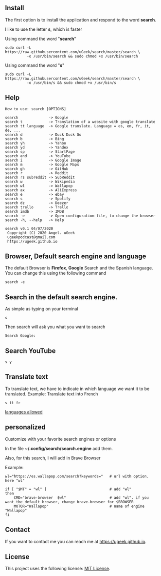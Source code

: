 ## Install
The first option is to install the application and respond to the word **search**.

I like to use the letter **s**, which is faster

Using command the word "**search**"

```
sudo curl -L https://raw.githubusercontent.com/uGeek/search/master/search \
          -o /usr/bin/search && sudo chmod +x /usr/bin/search
```

Using command the word "**s**"

```
sudo curl -L https://raw.githubusercontent.com/uGeek/search/master/search \
          -o /usr/bin/s && sudo chmod +x /usr/bin/s
```

## Help

```
How to use: search [OPTIONS]

search              -> Google
search t            -> Translation of a website with google translate
search tt language  -> Google translate. Language = es, en, fr, it, de, ...
search d            -> Duck Duck Go
search b            -> Bing
search yh           -> Yahoo
search yd           -> Yandex
search sp           -> StartPage
search and          -> YouTube
search i            -> Google Image
search m            -> Google Maps
search gh           -> GitHub
search r            -> Reddit
search rs subreddit -> SubReddit
search w            -> Wikipedia
search wl           -> Wallapop
search ax           -> AliExpress
search e            -> ebay
search s            -> Spotify
search dz           -> Deezer
search trello       -> Trello
search imdb         -> IMDB
search -e           -> Open configuration file, to change the browser
search -h, --help   -> Help

search v0.1 04/07/2020
 Copyright (C) 2020 Angel. uGeek
 ugeekpodcast@gmail.com
 https://ugeek.github.io
 ```
## Browser, Default search engine and language
The default Browser is **Firefox**, **Google** Search and the Spanish language. You can change this using the following command

```
search -e
```

## Search in the default search engine.

As simple as typing on your terminal
```
s
```
Then search will ask you what you want to search
```
Search Google:  
```

## Search YouTube

```
s y
```

## Translate text
To translate text, we have to indicate in which language we want it to be translated.
Example: Translate text into French

```
s tt fr
```
[languages allowed](https://cloud.google.com/translate/docs/languages)


## personalized
Customize with your favorite search engines or options

In the file **~/.config/search/search.engine** add them.

Also, for this search, I will add in Brave Browser

Example:

```
wl="https://es.wallapop.com/search?keywords="   # url with option. here "wl"

if [ "$MT" = "wl" ]                             # add "wl"
then
    CMD="brave-browser  $wl"                    # add "wl". if you want the default browser, change brave-browser for $BROWSER
    MOTOR="Wallapop"                            # name of engine "Wallapop"
fi
```


## Contact

If you want to contact me you can reach me at https://ugeek.github.io.

## License

This project uses the following license: [MIT License](https://choosealicense.com/licenses/mit/).





